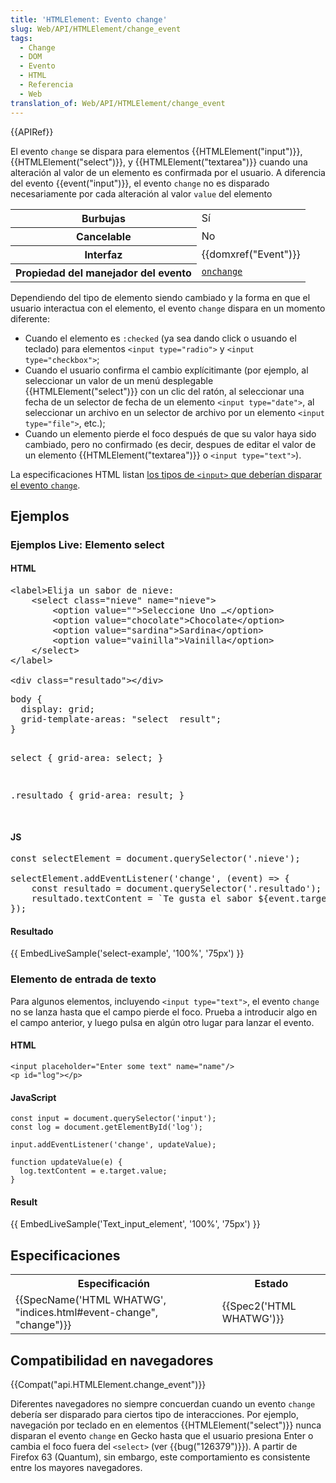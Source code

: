 ```yaml
---
title: 'HTMLElement: Evento change'
slug: Web/API/HTMLElement/change_event
tags:
  - Change
  - DOM
  - Evento
  - HTML
  - Referencia
  - Web
translation_of: Web/API/HTMLElement/change_event
---
```

<div>{{APIRef}}</div>

<p>El evento <code>change</code> se dispara para elementos {{HTMLElement("input")}}, {{HTMLElement("select")}}, y {{HTMLElement("textarea")}} cuando una alteración al valor de un elemento es confirmada por el usuario. A diferencia del evento {{event("input")}}, el evento <code>change</code> no es disparado necesariamente por cada alteración al valor <code>value</code> del elemento</p>

<table class="properties">
 <tbody>
  <tr>
   <th scope="row">Burbujas</th>
   <td>Sí</td>
  </tr>
  <tr>
   <th scope="row">Cancelable</th>
   <td>No</td>
  </tr>
  <tr>
   <th scope="row">Interfaz</th>
   <td>{{domxref("Event")}}</td>
  </tr>
  <tr>
   <th scope="row">Propiedad del manejador del evento</th>
   <td><code><a href="/en-US/docs/Web/API/GlobalEventHandlers/onchange">onchange</a></code></td>
  </tr>
 </tbody>
</table>

<p>Dependiendo del tipo de elemento siendo cambiado y la forma en que el usuario interactua con el elemento, el evento <code>change</code> dispara en un momento diferente:</p>

<ul>
 <li>Cuando el elemento es <code>:checked</code> (ya sea dando click o usuando el teclado) para elementos <code>&lt;input type="radio"&gt;</code> y <code>&lt;input type="checkbox"&gt;</code>;</li>
 <li>Cuando el usuario confirma el cambio explícitimante (por ejemplo, al seleccionar un valor de un menú desplegable {{HTMLElement("select")}} con un clic del ratón, al seleccionar una fecha de un selector de fecha de un elemento <code>&lt;input type="date"&gt;</code>, al seleccionar un archivo en un selector de archivo por un elemento <code>&lt;input type="file"&gt;</code>, etc.);</li>
 <li>Cuando un elemento pierde el foco después de que su valor haya sido cambiado, pero no confirmado (es decir, despues de editar el valor de un elemento {{HTMLElement("textarea")}} o <code>&lt;input type="text"&gt;</code>).</li>
</ul>

<p>La especificaciones HTML listan <a href="https://html.spec.whatwg.org/multipage/forms.html#concept-input-apply">los tipos de <code>&lt;input&gt;</code> que deberían disparar el evento <code>change</code></a>.</p>

<h2 id="Ejemplos">Ejemplos</h2>

<h3 id="Ejemplos_Live_Elemento_select">Ejemplos Live: Elemento select</h3>

<div class="">
<h4 id="HTML">HTML</h4>

<pre class="brush: html">&lt;label&gt;Elija un sabor de nieve:
    &lt;select class="nieve" name="nieve"&gt;
        &lt;option value=""&gt;Seleccione Uno …&lt;/option&gt;
        &lt;option value="chocolate"&gt;Chocolate&lt;/option&gt;
        &lt;option value="sardina"&gt;Sardina&lt;/option&gt;
        &lt;option value="vainilla"&gt;Vainilla&lt;/option&gt;
    &lt;/select&gt;
&lt;/label&gt;

&lt;div class="resultado"&gt;&lt;/div&gt;</pre>

<div class="hidden">
<pre class="brush: css">body {
  display: grid;
  grid-template-areas: "select  result";
}

select {
  grid-area: select;
}

.resultado {
  grid-area: result;
}

</pre>
</div>

<h4 id="JS">JS</h4>

<pre class="brush: js">const selectElement = document.querySelector('.nieve');

selectElement.addEventListener('change', (event) =&gt; {
    const resultado = document.querySelector('.resultado');
    resultado.textContent = `Te gusta el sabor ${event.target.value}`;
});
</pre>
</div>

<h4 id="Resultado">Resultado</h4>

<p>{{ EmbedLiveSample('select-example', '100%', '75px') }}</p>

<h3 id="Elemento_de_entrada_de_texto">Elemento de entrada de texto</h3>

<p>Para algunos elementos, incluyendo <code>&lt;input type="text"&gt;</code>, el evento <code>change</code> no se lanza hasta que el campo pierde el foco. Prueba a introducir algo en el campo anterior, y luego pulsa en algún otro lugar para lanzar el evento.</p>

<h4 id="HTML_2">HTML</h4>

<pre class="brush: html line-numbers language-html"><code class="language-html"><span class="tag token"><span class="tag token"><span class="punctuation token">&lt;</span>input</span> <span class="attr-name token">placeholder</span><span class="attr-value token"><span class="punctuation token">=</span><span class="punctuation token">"</span>Enter some text<span class="punctuation token">"</span></span> <span class="attr-name token">name</span><span class="attr-value token"><span class="punctuation token">=</span><span class="punctuation token">"</span>name<span class="punctuation token">"</span></span><span class="punctuation token">/&gt;</span></span>
<span class="tag token"><span class="tag token"><span class="punctuation token">&lt;</span>p</span> <span class="attr-name token">id</span><span class="attr-value token"><span class="punctuation token">=</span><span class="punctuation token">"</span>log<span class="punctuation token">"</span></span><span class="punctuation token">&gt;</span></span><span class="tag token"><span class="tag token"><span class="punctuation token">&lt;/</span>p</span><span class="punctuation token">&gt;</span></span></code></pre>

<h4 id="JavaScript">JavaScript</h4>

<pre class="brush: js line-numbers language-js"><code class="language-js"><span class="keyword token">const</span> input <span class="operator token">=</span> document<span class="punctuation token">.</span><span class="function token">querySelector</span><span class="punctuation token">(</span><span class="string token">'input'</span><span class="punctuation token">)</span><span class="punctuation token">;</span>
<span class="keyword token">const</span> log <span class="operator token">=</span> document<span class="punctuation token">.</span><span class="function token">getElementById</span><span class="punctuation token">(</span><span class="string token">'log'</span><span class="punctuation token">)</span><span class="punctuation token">;</span>

input<span class="punctuation token">.</span><span class="function token">addEventListener</span><span class="punctuation token">(</span><span class="string token">'change'</span><span class="punctuation token">,</span> updateValue<span class="punctuation token">)</span><span class="punctuation token">;</span>

<span class="keyword token">function</span> <span class="function token">updateValue</span><span class="punctuation token">(</span><span class="parameter token">e</span><span class="punctuation token">)</span> <span class="punctuation token">{</span>
  log<span class="punctuation token">.</span>textContent <span class="operator token">=</span> e<span class="punctuation token">.</span>target<span class="punctuation token">.</span>value<span class="punctuation token">;</span>
<span class="punctuation token">}</span></code></pre>

<h4 id="Result">Result</h4>

<p>{{ EmbedLiveSample('Text_input_element', '100%', '75px') }}</p>

<h2 id="Especificaciones">Especificaciones</h2>

<table class="standard-table">
 <tbody>
  <tr>
   <th scope="col">Especificación</th>
   <th scope="col">Estado</th>
  </tr>
  <tr>
   <td>{{SpecName('HTML WHATWG', "indices.html#event-change", "change")}}</td>
   <td>{{Spec2('HTML WHATWG')}}</td>
  </tr>
 </tbody>
</table>

<h2 id="Compatibilidad_en_navegadores">Compatibilidad en navegadores</h2>



<p>{{Compat("api.HTMLElement.change_event")}}</p>

<p>Diferentes navegadores no siempre concuerdan cuando un evento <code>change</code> debería ser disparado para ciertos tipo de interacciones. Por ejemplo, navegación por teclado en en elementos {{HTMLElement("select")}} nunca disparan el evento <code>change</code> en Gecko hasta que el usuario presiona Enter o cambia el foco fuera del <code>&lt;select&gt;</code> (ver {{bug("126379")}}). A partir de Firefox 63 (Quantum), sin embargo, este comportamiento es consistente entre los mayores navegadores.</p>
